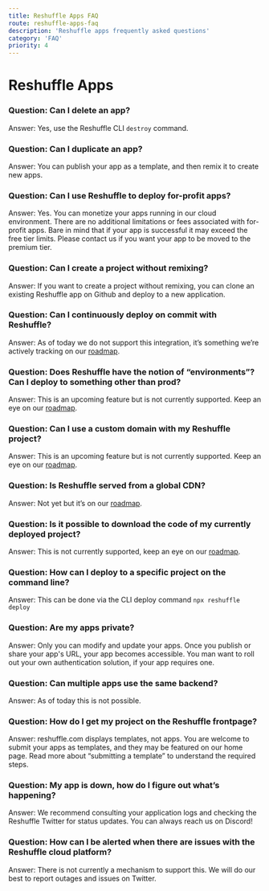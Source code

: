 ```yaml
---
title: Reshuffle Apps FAQ
route: reshuffle-apps-faq
description: 'Reshuffle apps frequently asked questions'
category: 'FAQ'
priority: 4
---
```


# Reshuffle Apps

### Question: Can I delete an app?

Answer: Yes, use the Reshuffle CLI `destroy` command.

### Question: Can I duplicate an app?

Answer: You can publish your app as a template, and then remix it to create new apps.

### Question: Can I use Reshuffle to deploy for-profit apps?

Answer: Yes. You can monetize your apps running in our cloud environment. There are no additional limitations or fees associated with for-profit apps. Bare in mind that if your app is successful it may exceed the free tier limits. Please contact us if you want your app to be moved to the premium tier.

### Question: Can I create a project without remixing?

Answer: If you want to create a project without remixing, you can clone an existing Reshuffle app on Github and deploy to a new application.

### Question: Can I continuously deploy on commit with Reshuffle?

Answer: As of today we do not support this integration, it’s something we’re actively tracking on our [roadmap](https://trello.com/b/e4Hfp3cB/public-roadmap).

### Question: Does Reshuffle have the notion of “environments”? Can I deploy to something other than prod? 

Answer: This is an upcoming feature but is not currently supported. Keep an eye on our [roadmap](https://trello.com/b/e4Hfp3cB/public-roadmap).

### Question: Can I use a custom domain with my Reshuffle project?

Answer: This is an upcoming feature but is not currently supported. Keep an eye on our [roadmap](https://trello.com/b/e4Hfp3cB/public-roadmap).

### Question: Is Reshuffle served from a global CDN?

Answer: Not yet but it’s on our [roadmap](https://trello.com/b/e4Hfp3cB/public-roadmap).

### Question: Is it possible to download the code of my currently deployed project?

Answer: This is not currently supported, keep an eye on our [roadmap](https://trello.com/b/e4Hfp3cB/public-roadmap).

### Question: How can I deploy to a specific project on the command line?

Answer: This can be done via the CLI deploy command `npx reshuffle deploy`

### Question: Are my apps private?

Answer: Only you can modify and update your apps. Once you publish or share your app's URL, your app becomes accessible. You man want to roll out your own authentication solution, if your app requires one.

### Question: Can multiple apps use the same backend?

Answer: As of today this is not possible.

### Question: How do I get my project on the Reshuffle frontpage?

Answer: reshuffle.com displays templates, not apps. You are welcome to submit your apps as templates, and they may be featured on our home page. Read more about “submitting a template”  to understand the required steps.

### Question: My app is down, how do I figure out what’s happening?

Answer: We recommend consulting your application logs and checking the Reshuffle Twitter for status updates. You can always reach us on Discord!

### Question: How can I be alerted when there are issues with the Reshuffle cloud platform?

Answer: There is not currently a mechanism to support this. We will do our best to report outages and issues on Twitter.